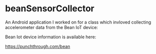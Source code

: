 # beanSensorCollector

An Android application I worked on for a class which invloved collecting accelerometer data from the Bean IoT device:

Bean Iot device information is available here:

https://punchthrough.com/bean
